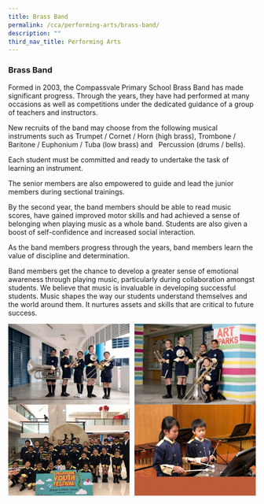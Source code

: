 ```yaml
---
title: Brass Band
permalink: /cca/performing-arts/brass-band/
description: ""
third_nav_title: Performing Arts
---
```

### **Brass Band**
Formed in 2003, the Compassvale Primary School Brass Band has made significant progress. Through the years, they have had performed at many occasions as well as competitions under the dedicated guidance of a group of teachers and instructors.

New recruits of the band may choose from the following musical instruments such as Trumpet / Cornet / Horn (high brass), Trombone / Baritone / Euphonium / Tuba (low brass) and   Percussion (drums / bells).

Each student must be committed and ready to undertake the task of learning an instrument. 

The senior members are also empowered to guide and lead the junior members during sectional trainings.

By the second year, the band members should be able to read music scores, have gained improved motor skills and had achieved a sense of belonging when playing music as a whole band. Students are also given a boost of self-confidence and increased social interaction.

As the band members progress through the years, band members learn the value of discipline and determination. 

Band members get the chance to develop a greater sense of emotional awareness through playing music, particularly during collaboration amongst students. We believe that music is invaluable in developing successful students. Music shapes the way our students understand themselves and the world around them. It nurtures assets and skills that are critical to future success.

<img src="/images/band1.jpg" style="width:49%" align=left>  
<img src="/images/band2.jpg" style="width:49%" align=right>

<br clear="left">

<img src="/images/band3.jpg" style="width:49%" align=left>  
<img src="/images/band4.jpg" style="width:49%" align=right>

<br clear="left">